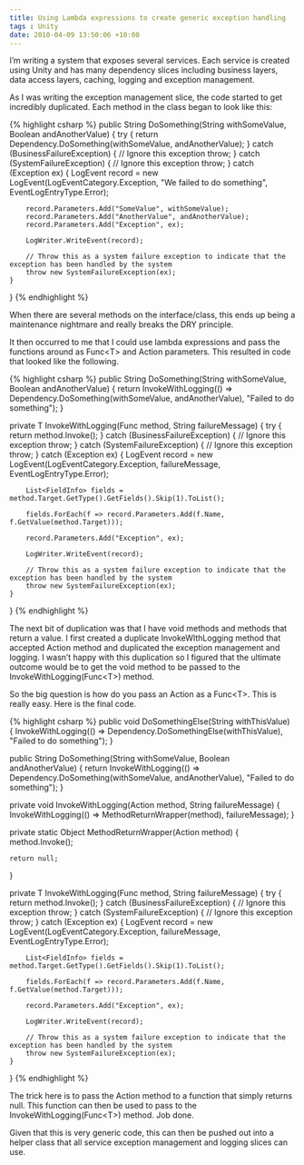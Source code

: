 ```yaml
---
title: Using Lambda expressions to create generic exception handling
tags : Unity
date: 2010-04-09 13:50:06 +10:00
---
```


I’m writing a system that exposes several services. Each service is created using Unity and has many dependency slices including business layers, data access layers, caching, logging and exception management.

As I was writing the exception management slice, the code started to get incredibly duplicated. Each method in the class began to look like this:

{% highlight csharp %}
public String DoSomething(String withSomeValue, Boolean andAnotherValue)
{
    try
    {
        return Dependency.DoSomething(withSomeValue, andAnotherValue);
    }
    catch (BusinessFailureException)
    {
        // Ignore this exception
        throw;
    }
    catch (SystemFailureException)
    {
        // Ignore this exception
        throw;
    }
    catch (Exception ex)
    {
        LogEvent record = new LogEvent(LogEventCategory.Exception, "We failed to do something", EventLogEntryType.Error);
    
        record.Parameters.Add("SomeValue", withSomeValue);
        record.Parameters.Add("AnotherValue", andAnotherValue);
        record.Parameters.Add("Exception", ex);
    
        LogWriter.WriteEvent(record);
    
        // Throw this as a system failure exception to indicate that the exception has been handled by the system
        throw new SystemFailureException(ex);
    }
}
{% endhighlight %}

When there are several methods on the interface/class, this ends up being a maintenance nightmare and really breaks the DRY principle.

It then occurred to me that I could use lambda expressions and pass the functions around as Func&lt;T&gt; and Action parameters. This resulted in code that looked like the following.

{% highlight csharp %}
public String DoSomething(String withSomeValue, Boolean andAnotherValue)
{
    return InvokeWithLogging(() => Dependency.DoSomething(withSomeValue, andAnotherValue), "Failed to do something");
}
    
private T InvokeWithLogging<T>(Func<T> method, String failureMessage)
{
    try
    {
        return method.Invoke();
    }
    catch (BusinessFailureException)
    {
        // Ignore this exception
        throw;
    }
    catch (SystemFailureException)
    {
        // Ignore this exception
        throw;
    }
    catch (Exception ex)
    {
        LogEvent record = new LogEvent(LogEventCategory.Exception, failureMessage, EventLogEntryType.Error);
    
        List<FieldInfo> fields = method.Target.GetType().GetFields().Skip(1).ToList();
    
        fields.ForEach(f => record.Parameters.Add(f.Name, f.GetValue(method.Target)));
    
        record.Parameters.Add("Exception", ex);
    
        LogWriter.WriteEvent(record);
    
        // Throw this as a system failure exception to indicate that the exception has been handled by the system
        throw new SystemFailureException(ex);
    }
}
{% endhighlight %}

The next bit of duplication was that I have void methods and methods that return a value. I first created a duplicate InvokeWIthLogging method that accepted Action method and duplicated the exception management and logging. I wasn’t happy with this duplication so I figured that the ultimate outcome would be to get the void method to be passed to the InvokeWithLogging(Func&lt;T&gt;) method.

So the big question is how do you pass an Action as a Func&lt;T&gt;. This is really easy. Here is the final code.

{% highlight csharp %}
public void DoSomethingElse(String withThisValue)
{
    InvokeWithLogging(() => Dependency.DoSomethingElse(withThisValue), "Failed to do something");
}
    
public String DoSomething(String withSomeValue, Boolean andAnotherValue)
{
    return InvokeWithLogging(() => Dependency.DoSomething(withSomeValue, andAnotherValue), "Failed to do something");
}
    
private void InvokeWithLogging(Action method, String failureMessage)
{
    InvokeWithLogging(() => MethodReturnWrapper(method), failureMessage);
}
    
private static Object MethodReturnWrapper(Action method)
{
    method.Invoke();
    
    return null;
}
    
private T InvokeWithLogging<T>(Func<T> method, String failureMessage)
{
    try
    {
        return method.Invoke();
    }
    catch (BusinessFailureException)
    {
        // Ignore this exception
        throw;
    }
    catch (SystemFailureException)
    {
        // Ignore this exception
        throw;
    }
    catch (Exception ex)
    {
        LogEvent record = new LogEvent(LogEventCategory.Exception, failureMessage, EventLogEntryType.Error);
    
        List<FieldInfo> fields = method.Target.GetType().GetFields().Skip(1).ToList();
    
        fields.ForEach(f => record.Parameters.Add(f.Name, f.GetValue(method.Target)));
    
        record.Parameters.Add("Exception", ex);
    
        LogWriter.WriteEvent(record);
    
        // Throw this as a system failure exception to indicate that the exception has been handled by the system
        throw new SystemFailureException(ex);
    }
}
{% endhighlight %}

The trick here is to pass the Action method to a function that simply returns null. This function can then be used to pass to the InvokeWithLogging(Func&lt;T&gt;) method. Job done.

Given that this is very generic code, this can then be pushed out into a helper class that all service exception management and logging slices can use.



